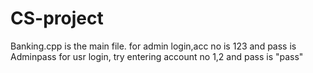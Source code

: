 # CS-project
Banking.cpp is the main file.
for admin login,acc no is 123 and pass is Adminpass
for usr login, try entering account no 1,2 and pass is "<username>pass"
